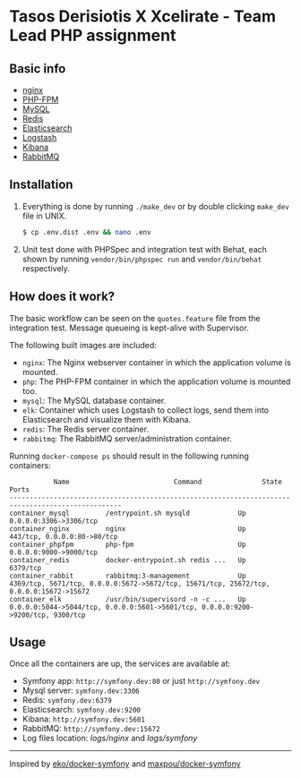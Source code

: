 # Tasos Derisiotis X Xcelirate - Team Lead PHP assignment

## Basic info

* [nginx](https://nginx.org/)
* [PHP-FPM](https://php-fpm.org/)
* [MySQL](https://www.mysql.com/)
* [Redis](https://redis.io/)
* [Elasticsearch](https://www.elastic.co/products/elasticsearch)
* [Logstash](https://www.elastic.co/products/logstash)
* [Kibana](https://www.elastic.co/products/kibana)
* [RabbitMQ](https://www.rabbitmq.com/)

## Installation

1. Everything is done by running `./make_dev` or by double clicking `make_dev` file in UNIX.

    ```sh
    $ cp .env.dist .env && nano .env
    ```

2. Unit test done with PHPSpec and integration test with Behat, each shown by running `vendor/bin/phpspec run` and `vendor/bin/behat` respectively.

## How does it work?

The basic workflow can be seen on the `quotes.feature` file from the integration test.
Message queueing is kept-alive with Supervisor.

The following built images are included:

* `nginx`: The Nginx webserver container in which the application volume is mounted.
* `php`: The PHP-FPM container in which the application volume is mounted too.
* `mysql`: The MySQL database container.
* `elk`: Container which uses Logstash to collect logs, send them into Elasticsearch and visualize them with Kibana.
* `redis`: The Redis server container.
* `rabbitmq`: The RabbitMQ server/administration container.

Running `docker-compose ps` should result in the following running containers:

```
           Name                          Command               State              Ports
--------------------------------------------------------------------------------------------------
container_mysql         /entrypoint.sh mysqld            Up      0.0.0.0:3306->3306/tcp
container_nginx         nginx                            Up      443/tcp, 0.0.0.0:80->80/tcp
container_phpfpm        php-fpm                          Up      0.0.0.0:9000->9000/tcp
container_redis         docker-entrypoint.sh redis ...   Up      6379/tcp
container_rabbit        rabbitmq:3-management            Up      4369/tcp, 5671/tcp, 0.0.0.0:5672->5672/tcp, 15671/tcp, 25672/tcp, 0.0.0.0:15672->15672
container_elk           /usr/bin/supervisord -n -c ...   Up      0.0.0.0:5044->5044/tcp, 0.0.0.0:5601->5601/tcp, 0.0.0.0:9200->9200/tcp, 9300/tcp
```

## Usage

Once all the containers are up, the services are available at:

* Symfony app: `http://symfony.dev:80` or just `http://symfony.dev`
* Mysql server: `symfony.dev:3306`
* Redis: `symfony.dev:6379`
* Elasticsearch: `symfony.dev:9200`
* Kibana: `http://symfony.dev:5601`
* RabbitMQ: `http://symfony.dev:15672`
* Log files location: *logs/nginx* and *logs/symfony*

---

Inspired by [eko/docker-symfony](https://github.com/eko/docker-symfony) and [maxpou/docker-symfony](https://github.com/maxpou/docker-symfony)
